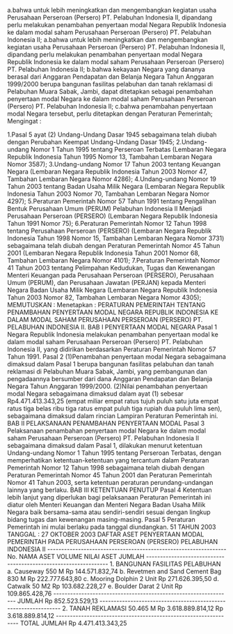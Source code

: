  a.bahwa untuk lebih meningkatkan dan mengembangkan kegiatan usaha Perusahaan Perseroan (Persero) PT. Pelabuhan Indonesia II, dipandang perlu melakukan penambahan penyertaan modal Negara Republik Indonesia ke dalam modal saham Perusahaan Perseroan (Persero) PT. Pelabuhan Indonesia II; a.bahwa untuk lebih meningkatkan dan mengembangkan kegiatan usaha Perusahaan Perseroan (Persero) PT. Pelabuhan Indonesia II, dipandang perlu melakukan penambahan penyertaan modal Negara Republik Indonesia ke dalam modal saham Perusahaan Perseroan (Persero) PT. Pelabuhan Indonesia II;
b.bahwa kekayaan Negara yang dananya berasal dari Anggaran Pendapatan dan Belanja Negara Tahun Anggaran 1999/2000 berupa bangunan fasilitas pelabuhan dan tanah reklamasi di Pelabuhan Muara Sabak, Jambi, dapat ditetapkan sebagai penambahan penyertaan modal Negara ke dalam modal saham Perusahaan Perseroan (Persero) PT. Pelabuhan Indonesia II;
c.bahwa penambahan penyertaan modal Negara tersebut, perlu ditetapkan dengan Peraturan Pemerintah;
Mengingat :

1.Pasal 5 ayat (2) Undang-Undang Dasar 1945 sebagaimana telah diubah dengan Perubahan Keempat Undang-Undang Dasar 1945;
2.Undang-undang Nomor 1 Tahun 1995 tentang Perseroan Terbatas (Lembaran Negara Republik Indonesia Tahun 1995 Nomor 13, Tambahan Lembaran Negara Nomor 3587);
3.Undang-undang Nomor 17 Tahun 2003 tentang Keuangan Negara (Lembaran Negara Republik Indonesia Tahun 2003 Nomor 47, Tambahan Lembaran Negara Nomor 4286);
4.Undang-undang Nomor 19 Tahun 2003 tentang Badan Usaha Milik Negara (Lembaran Negara Republik Indonesia Tahun 2003 Nomor 70, Tambahan Lembaran Negara Nomor 4297);
5.Peraturan Pemerintah Nomor 57 Tahun 1991 tentang Pengalihan Bentuk Perusahaan Umum (PERUM) Pelabuhan Indonesia II Menjadi Perusahaan Perseroan (PERSERO) (Lembaran Negara Republik Indonesia Tahun 1991 Nomor 75);
6.Peraturan Pemerintah Nomor 12 Tahun 1998 tentang Perusahaan Perseroan (PERSERO) (Lembaran Negara Republik Indonesia Tahun 1998 Nomor 15, Tambahan Lembaran Negara Nomor 3731) sebagaimana telah diubah dengan Peraturan Pemerintah Nomor 45 Tahun 2001 (Lembaran Negara Republik Indonesia Tahun 2001 Nomor 68, Tambahan Lembaran Negara Nomor 4101);
7.Peraturan Pemerintah Nomor 41 Tahun 2003 tentang Pelimpahan Kedudukan, Tugas dan Kewenangan Menteri Keuangan pada Perusahaan Perseroan (PERSERO), Perusahaan Umum (PERUM), dan Perusahaan Jawatan (PERJAN) kepada Menteri Negara Badan Usaha Milik Negara (Lembaran Negara Republik Indonesia Tahun 2003 Nomor 82, Tambahan Lembaran Negara Nomor 4305);
MEMUTUSKAN :
 Menetapkan : PERATURAN PEMERINTAH TENTANG PENAMBAHAN PENYERTAAN MODAL NEGARA REPUBLIK INDONESIA KE DALAM MODAL SAHAM PERUSAHAAN PERSEROAN (PERSERO) PT. PELABUHAN INDONESIA II. BAB I PENYERTAAN MODAL NEGARA Pasal 1 Negara Republik Indonesia melakukan penambahan penyertaan modal ke dalam modal saham Perusahaan Perseroan (Persero) PT. Pelabuhan Indonesia II, yang didirikan berdasarkan Peraturan Pemerintah Nomor 57 Tahun 1991. Pasal 2 (1)Penambahan penyertaan modal Negara sebagaimana dimaksud dalam Pasal 1 berupa bangunan fasilitas pelabuhan dan tanah reklamasi di Pelabuhan Muara Sabak, Jambi, yang pembangunan dan pengadaannya bersumber dari dana Anggaran Pendapatan dan Belanja Negara Tahun Anggaran 1999/2000. (2)Nilai penambahan penyertaan modal Negara sebagaimana dimaksud dalam ayat (1) sebesar Rp4.471.413.343,25 (empat miliar empat ratus tujuh puluh satu juta empat ratus tiga belas ribu tiga ratus empat puluh tiga rupiah dua puluh lima sen), sebagaimana dimaksud dalam rincian Lampiran Peraturan Pemerintah ini. BAB II PELAKSANAAN PENAMBAHAN PENYERTAAN MODAL Pasal 3 Pelaksanaan penambahan penyertaan modal Negara ke dalam modal saham Perusahaan Perseroan (Persero) PT. Pelabuhan Indonesia II sebagaimana dimaksud dalam Pasal 1, dilakukan menurut ketentuan Undang-undang Nomor 1 Tahun 1995 tentang Perseroan Terbatas, dengan memperhatikan ketentuan-ketentuan yang tercantum dalam Peraturan Pemerintah Nomor 12 Tahun 1998 sebagaimana telah diubah dengan Peraturan Pemerintah Nomor 45 Tahun 2001 dan Peraturan Pemerintah Nomor 41 Tahun 2003, serta ketentuan peraturan perundang-undangan lainnya yang berlaku. BAB III KETENTUAN PENUTUP Pasal 4 Ketentuan lebih lanjut yang diperlukan bagi pelaksanaan Peraturan Pemerintah ini diatur oleh Menteri Keuangan dan Menteri Negara Badan Usaha Milik Negara baik bersama-sama atau sendiri-sendiri sesuai dengan lingkup bidang tugas dan kewenangan masing-masing. Pasal 5 Peraturan Pemerintah ini mulai berlaku pada tanggal diundangkan. 51 TAHUN 2003 TANGGAL : 27 OKTOBER 2003 DAFTAR ASET PENYERTAAN MODAL PEMERINTAH PADA PERUSAHAAN PERSEROAN (PERSERO) PELABUHAN INDONESIA II ---------------------------------------------------------------- No. NAMA ASET VOLUME NILAI ASET JUMLAH ---------------------------------------------------------------- 1. BANGUNAN FASILITAS PELABUHAN a. Causeway 550 M Rp 144.571.832,74 b. Revetmen and Sand Cement Bag 830 M Rp 222.777.643,80 c. Mooring Dolphin 2 Unit Rp 271.626.395,50 d. Catwalk 50 M2 Rp 103.682.228,27 e. Boulder Darat 2 Unit Rp 109.865.428,76 ---------------------------------------------------------------- JUMLAH Rp 852.523.529,13 ---------------------------------------------------------------- 2. TANAH REKLAMASI 50.465 M Rp 3.618.889.814,12 Rp 3.618.889.814,12 ---------------------------------------------------------------- TOTAL JUMLAH Rp 4.471.413.343,25